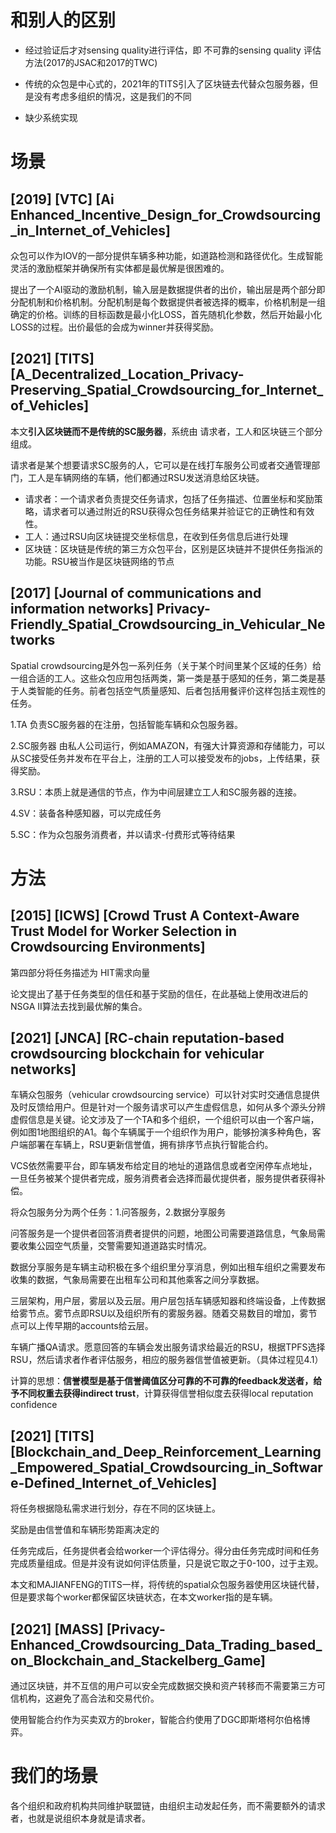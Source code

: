 # 和别人的区别

- 经过验证后才对sensing quality进行评估，即 不可靠的sensing quality 评估方法(2017的JSAC和2017的TWC)

- 传统的众包是中心式的，2021年的TITS引入了区块链去代替众包服务器，但是没有考虑多组织的情况，这是我们的不同

- 缺少系统实现

  

  

# 场景

## [2019] [VTC] [Ai  Enhanced_Incentive_Design_for_Crowdsourcing_in_Internet_of_Vehicles]

众包可以作为IOV的一部分提供车辆多种功能，如道路检测和路径优化。生成智能灵活的激励框架并确保所有实体都是最优解是很困难的。

提出了一个AI驱动的激励机制，输入层是数据提供者的出价，输出层是两个部分即分配机制和价格机制。分配机制是每个数据提供者被选择的概率，价格机制是一组确定的价格。训练的目标函数是最小化LOSS，首先随机化参数，然后开始最小化LOSS的过程。出价最低的会成为winner并获得奖励。

## [2021] [TITS] [A_Decentralized_Location_Privacy-Preserving_Spatial_Crowdsourcing_for_Internet_of_Vehicles]

本文**引入区块链而不是传统的SC服务器**，系统由 请求者，工人和区块链三个部分组成。

请求者是某个想要请求SC服务的人，它可以是在线打车服务公司或者交通管理部门，工人是车辆网络的车辆，他们都通过RSU发送消息给区块链。

- 请求者：一个请求者负责提交任务请求，包括了任务描述、位置坐标和奖励策略，请求者可以通过附近的RSU获得众包任务结果并验证它的正确性和有效性。
- 工人：通过RSU向区块链提交坐标信息，在收到任务信息后进行处理
- 区块链：区块链是传统的第三方众包平台，区别是区块链并不提供任务指派的功能。RSU被当作是区块链网络的节点

## [2017] [Journal of communications and information networks] Privacy-Friendly_Spatial_Crowdsourcing_in_Vehicular_Networks

Spatial crowdsourcing是外包一系列任务（关于某个时间里某个区域的任务）给一组合适的工人。这些众包应用包括两类，第一类是基于感知的任务，第二类是基于人类智能的任务。前者包括空气质量感知、后者包括用餐评价这样包括主观性的任务。

1.TA 负责SC服务器的在注册，包括智能车辆和众包服务器。

2.SC服务器 由私人公司运行，例如AMAZON，有强大计算资源和存储能力，可以从SC接受任务并发布在平台上，注册的工人可以接受发布的jobs，上传结果，获得奖励。

3.RSU：本质上就是通信的节点，作为中间层建立工人和SC服务器的连接。

4.SV：装备各种感知器，可以完成任务

5.SC：作为众包服务消费者，并以请求-付费形式等待结果

# 方法

## [2015] [ICWS] [Crowd Trust A Context-Aware Trust Model for Worker Selection in Crowdsourcing Environments]

第四部分将任务描述为 HIT需求向量

论文提出了基于任务类型的信任和基于奖励的信任，在此基础上使用改进后的NSGA II算法去找到最优解的集合。

## [2021] [JNCA] [RC-chain reputation-based crowdsourcing blockchain for vehicular networks]

车辆众包服务（vehicular crowdsourcing service）可以针对实时交通信息提供及时反馈给用户。但是针对一个服务请求可以产生虚假信息，如何从多个源头分辨虚假信息是关键。论文涉及了一个TA和多个组织，一个组织可以由一个客户端，例如图1地图组织的A1。每个车辆属于一个组织作为用户，能够扮演多种角色，客户端部署在车辆上，RSU更新信誉值，拥有排序节点执行智能合约。

VCS依然需要平台，即车辆发布给定目的地址的道路信息或者空闲停车点地址，一旦任务被某个提供者完成，服务消费者会选择而最优提供者，服务提供者获得补偿。



将众包服务分为两个任务：1.问答服务，2.数据分享服务

问答服务是一个提供者回答消费者提供的问题，地图公司需要道路信息，气象局需要收集公园空气质量，交警需要知道道路实时情况。

数据分享服务是车辆主动积极在多个组织里分享消息，例如出租车组织之需要发布收集的数据，气象局需要在出租车公司和其他乘客之间分享数据。



三层架构，用户层，雾层以及云层。用户层包括车辆感知器和终端设备，上传数据给雾节点。雾节点即RSU以及组织所有的雾服务器。随着交易数目的增加，雾节点可以上传早期的accounts给云层。



车辆广播QA请求。愿意回答的车辆会发出服务请求给最近的RSU，根据TPFS选择RSU，然后请求者作者评估服务，相应的服务器信誉值被更新。（具体过程见4.1）



计算的思想：**信誉模型是基于信誉阈值区分可靠的不可靠的feedback发送者，给予不同权重去获得indirect trust**，计算获得信誉相似度去获得local reputation confidence



## [2021] [TITS] [Blockchain_and_Deep_Reinforcement_Learning_Empowered_Spatial_Crowdsourcing_in_Software-Defined_Internet_of_Vehicles]

将任务根据隐私需求进行划分，存在不同的区块链上。

奖励是由信誉值和车辆形势距离决定的

任务完成后，任务提供者会给worker一个评估得分。得分由任务完成时间和任务完成质量组成。但是并没有说如何评估质量，只是说它取之于0-100，过于主观。

本文和MAJIANFENG的TITS一样，将传统的spatial众包服务器使用区块链代替，但是要求每个worker都保留区块链状态，在本文worker指的是车辆。



## [2021] [MASS] [Privacy-Enhanced_Crowdsourcing_Data_Trading_based_on_Blockchain_and_Stackelberg_Game]

通过区块链，并不互信的用户可以安全完成数据交换和资产转移而不需要第三方可信机构，这避免了高合法和交易代价。

使用智能合约作为买卖双方的broker，智能合约使用了DGC即斯塔柯尔伯格博弈。



# 我们的场景

各个组织和政府机构共同维护联盟链，由组织主动发起任务，而不需要额外的请求者，也就是说组织本身就是请求者。